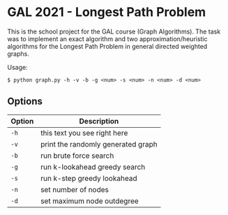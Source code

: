 # GAL 2021 - Longest Path Problem
This is the school project for the GAL course (Graph Algorithms).
The task was to implement an exact algorithm and two approximation/heuristic algorithms for the Longest Path Problem in general directed weighted graphs.

Usage:
```console
$ python graph.py -h -v -b -g <num> -s <num> -n <num> -d <num>
```

## Options

| Option | Description                        |
|--------|------------------------------------|
|  `-h`  | this text you see right here       |
|  `-v`  | print the randomly generated graph |
|  `-b`  | run brute force search             |
|  `-g`  | run k-lookahead greedy search      |
|  `-s`  | run k-step greedy lookahead        |
|  `-n`  | set number of nodes                |
|  `-d`  | set maximum node outdegree         |
